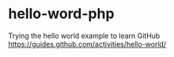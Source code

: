 # hello-word-php
Trying the hello world example to learn GitHub https://guides.github.com/activities/hello-world/
